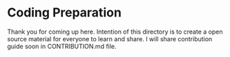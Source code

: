 # Coding Preparation

Thank you for coming up here. Intention of this directory is to create a open source material for everyone to learn and share. I will share contribution guide soon in CONTRIBUTION.md file.
